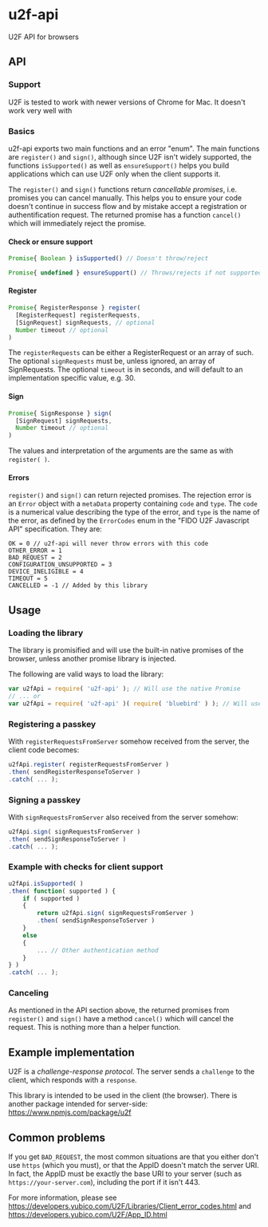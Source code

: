 # u2f-api

U2F API for browsers

## API

### Support

U2F is tested to work with newer versions of Chrome for Mac. It doesn't work very well with

### Basics

u2f-api exports two main functions and an error "enum". The main functions are `register()` and `sign()`, although since U2F isn't widely supported, the functions `isSupported()` as well as `ensureSupport()` helps you build applications which can use U2F only when the client supports it.

The `register()` and `sign()` functions return *cancellable promises*, i.e. promises you can cancel manually. This helps you to ensure your code doesn't continue in success flow and by mistake accept a registration or authentification request. The returned promise has a function `cancel()` which will immediately reject the promise.

#### Check or ensure support

```js
Promise{ Boolean } isSupported() // Doesn't throw/reject
```

```js
Promise{ undefined } ensureSupport() // Throws/rejects if not supported
```

#### Register

```js
Promise{ RegisterResponse } register(
  [RegisterRequest] registerRequests,
  [SignRequest] signRequests, // optional
  Number timeout // optional
)
```

The `registerRequests` can be either a RegisterRequest or an array of such. The optional `signRequests` must be, unless ignored, an array of SignRequests. The optional `timeout` is in seconds, and will default to an implementation specific value, e.g. 30.

#### Sign

```js
Promise{ SignResponse } sign(
  [SignRequest] signRequests,
  Number timeout // optional
)
```

The values and interpretation of the arguments are the same as with `register( )`.

#### Errors

`register()` and `sign()` can return rejected promises. The rejection error is an `Error` object with a `metaData` property containing `code` and `type`. The `code` is a numerical value describing the type of the error, and `type` is the name of the error, as defined by the `ErrorCodes` enum in the "FIDO U2F Javascript API" specification. They are:

```
OK = 0 // u2f-api will never throw errors with this code
OTHER_ERROR = 1
BAD_REQUEST = 2
CONFIGURATION_UNSUPPORTED = 3
DEVICE_INELIGIBLE = 4
TIMEOUT = 5
CANCELLED = -1 // Added by this library
```

## Usage

### Loading the library

The library is promisified and will use the built-in native promises of the browser, unless another promise library is injected.

The following are valid ways to load the library:

```js
var u2fApi = require( 'u2f-api' ); // Will use the native Promise
// ... or
var u2fApi = require( 'u2f-api' )( require( 'bluebird' ) ); // Will use bluebird for promises
```

### Registering a passkey

With `registerRequestsFromServer` somehow received from the server, the client code becomes:

```js
u2fApi.register( registerRequestsFromServer )
.then( sendRegisterResponseToServer )
.catch( ... );
```

### Signing a passkey

With `signRequestsFromServer` also received from the server somehow:

```js
u2fApi.sign( signRequestsFromServer )
.then( sendSignResponseToServer )
.catch( ... );
```

### Example with checks for client support

```js
u2fApi.isSupported( )
.then( function( supported ) {
	if ( supported )
	{
		return u2fApi.sign( signRequestsFromServer )
		.then( sendSignResponseToServer )
	}
	else
	{
		... // Other authentication method
	}
} )
.catch( ... );
```

### Canceling

As mentioned in the API section above, the returned promises from `register()` and `sign()` have a method `cancel()` which will cancel the request. This is nothing more than a helper function.

## Example implementation

U2F is a *challenge-response protocol*. The server sends a `challenge` to the client, which responds with a `response`.

This library is intended to be used in the client (the browser). There is another package intended for server-side: https://www.npmjs.com/package/u2f

## Common problems

If you get `BAD_REQUEST`, the most common situations are that you either don't use `https` (which you must), or that the AppID doesn't match the server URI. In fact, the AppID must be exactly the base URI to your server (such as `https://your-server.com`), including the port if it isn't 443.

For more information, please see https://developers.yubico.com/U2F/Libraries/Client_error_codes.html and https://developers.yubico.com/U2F/App_ID.html
